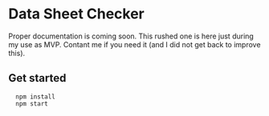 # Data Sheet Checker

Proper documentation is coming soon. This rushed one is here just during my use as MVP. Contant me if you need it (and I did not get back to improve this).

## Get started

      npm install
      npm start
